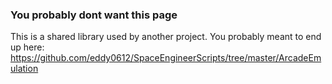 ### You probably dont want this page

This is a shared library used by another project. You probably meant to end up here: https://github.com/eddy0612/SpaceEngineerScripts/tree/master/ArcadeEmulation